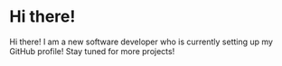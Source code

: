 # Hi there!
Hi there! I am a new software developer who is currently setting up my GitHub profile! Stay tuned for more projects!
